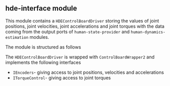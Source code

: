 ## hde-interface module

This module contains a `HDEControlBoardDriver` storing the values of joint positions, joint velocities, joint accelerations and joint torques
with the data coming from the output ports of `human-state-provider` and `human-dynamics-estimation` modules.

The module is structured as follows



The `HDEControlBoardDriver` is wrapped with `ControlBoardWrapper2` and implements the following interfaces
*  `IEncoders`- giving access to joint positions, velocities and accelerations
* `ITorqueControl`- giving access to joint torques

